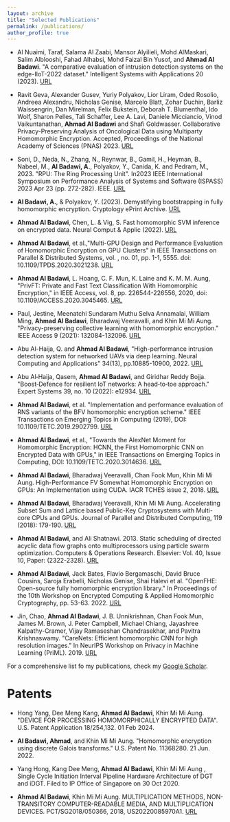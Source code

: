 ```yaml
---
layout: archive
title: "Selected Publications"
permalink: /publications/
author_profile: true
---
```


- Al Nuaimi, Taraf, Salama Al Zaabi, Mansor Alyilieli, Mohd AlMaskari, Salim Alblooshi, Fahad Alhabsi, Mohd Faizal Bin Yusof, and **Ahmad Al Badawi**. "A comparative evaluation of intrusion detection systems on the edge-IIoT-2022 dataset." Intelligent Systems with Applications 20 (2023). [URL](https://www.sciencedirect.com/science/article/pii/S2667305323001230)

- Ravit Geva, Alexander Gusev, Yuriy Polyakov, Lior Liram, Oded Rosolio, Andreea Alexandru, Nicholas Genise, Marcelo Blatt, Zohar Duchin, Barliz Waissengrin, Dan Mirelman, Felix Bukstein, Deborah T. Blumenthal, Ido Wolf, Sharon Pelles, Tali Schaffer, Lee A. Lavi, Daniele Micciancio, Vinod Vaikuntanathan, **Ahmad Al Badawi** and Shafi Goldwasser. Collaborative Privacy-Preserving Analysis of Oncological Data using Multiparty Homomorphic Encryption. Accepted, Proceedings of the National Academy of Sciences (PNAS) 2023. [URL](https://www.pnas.org/doi/10.1073/pnas.2304415120)

- Soni, D., Neda, N., Zhang, N., Reynwar, B., Gamil, H., Heyman, B., Nabeel, M., **Al Badawi, A.**, Polyakov, Y., Canida, K. and Pedram, M., 2023. "RPU: The Ring Processing Unit". In2023 IEEE International Symposium on Performance Analysis of Systems and Software (ISPASS) 2023 Apr 23 (pp. 272-282). IEEE. [URL](https://www.computer.org/csdl/proceedings-article/ispass/2023/973900a272/1OddHf0wgmc)

- **Al Badawi, A.**, & Polyakov, Y. (2023). Demystifying bootstrapping in fully homomorphic encryption. Cryptology ePrint Archive. [URL](https://eprint.iacr.org/2023/149.pdf)

- **Ahmad Al Badawi**, Chen, L. & Vig, S. Fast homomorphic SVM inference on encrypted data. Neural Comput & Applic (2022). [URL](https://doi.org/10.1007/s00521-022-07202-8)

- **Ahmad Al Badawi**, et al.,"Multi-GPU Design and Performance Evaluation of Homomorphic Encryption on GPU Clusters" in IEEE Transactions on Parallel & Distributed Systems, vol. , no. 01, pp. 1-1, 5555. doi: 10.1109/TPDS.2020.3021238. [URL](https://doi.org/10.1109/TPDS.2020.3021238)

- **Ahmad Al Badawi**, L. Hoang, C. F. Mun, K. Laine and K. M. M. Aung, "PrivFT: Private and Fast Text Classification With Homomorphic Encryption," in IEEE Access, vol. 8, pp. 226544-226556, 2020, doi: 10.1109/ACCESS.2020.3045465. [URL](https://doi.org/10.1109/ACCESS.2020.3045465)

- Paul, Jestine, Meenatchi Sundaram Muthu Selva Annamalai, William Ming, **Ahmad Al Badawi**, Bharadwaj Veeravalli, and Khin Mi Mi Aung. "Privacy-preserving collective learning with homomorphic encryption." IEEE Access 9 (2021): 132084-132096. [URL](https://ieeexplore.ieee.org/abstract/document/9543673)

- Abu Al-Haija, Q. and **Ahmad Al Badawi**, "High-performance intrusion detection system for networked UAVs via deep learning. Neural Computing and Applications" 34(13), pp.10885-10900, 2022. [URL](https://link.springer.com/article/10.1007/s00521-022-07015-9)

- Abu Al‐Haija, Qasem, **Ahmad Al Badawi**, and Giridhar Reddy Bojja. "Boost‐Defence for resilient IoT networks: A head‐to‐toe approach." Expert Systems 39, no. 10 (2022): e12934. [URL](https://onlinelibrary.wiley.com/doi/abs/10.1111/exsy.12934)

- **Ahmad Al Badawi**, et al. "Implementation and performance evaluation of RNS variants of the BFV homomorphic encryption scheme." IEEE Transactions on Emerging Topics in Computing (2019), DOI: 10.1109/TETC.2019.2902799. [URL](https://doi.org/10.1109/TETC.2019.2902799)

- **Ahmad Al Badawi**, et al., "Towards the AlexNet Moment for Homomorphic Encryption: HCNN, the First Homomorphic CNN on Encrypted Data with GPUs," in IEEE Transactions on Emerging Topics in Computing, DOI: 10.1109/TETC.2020.3014636. [URL](https://doi.org/10.1109/TETC.2020.3014636) 

- **Ahmad Al Badawi**, Bharadwaj Veeravalli, Chan Fook Mun, Khin Mi Mi Aung. High-Performance FV Somewhat Homomorphic Encryption on GPUs: An Implementation using CUDA. IACR TCHES issue 2, 2018. [URL](https://tches.iacr.org/index.php/TCHES/article/view/875)

- **Ahmad Al Badawi**, Bharadwaj Veeravalli, Khin Mi Mi Aung. Accelerating Subset Sum and Lattice based Public-Key Cryptosystems with Multi-core CPUs and GPUs. Journal of Parallel and Distributed Computing, 119 (2018): 179-190. [URL](https://doi.org/10.1016/j.jpdc.2018.04.014)

- **Ahmad Al Badawi**, and Ali Shatnawi. 2013. Static scheduling of directed acyclic data flow graphs onto multiprocessors using particle swarm optimization. Computers & Operations Research. Elsevier: Vol. 40, Issue 10, Paper: (2322-2328). [URL](https://doi.org/10.1016/j.cor.2013.03.015)

- **Ahmad Al Badawi**, Jack Bates, Flavio Bergamaschi, David Bruce Cousins, Saroja Erabelli, Nicholas Genise, Shai Halevi et al. "OpenFHE: Open-source fully homomorphic encryption library." In Proceedings of the 10th Workshop on Encrypted Computing & Applied Homomorphic Cryptography, pp. 53-63. 2022. [URL](https://doi.org/10.1145/3560827.3563379)

- Jin, Chao, **Ahmad Al Badawi**, J. B. Unnikrishnan, Chan Fook Mun, James M. Brown, J. Peter Campbell, Michael Chiang, Jayashree Kalpathy-Cramer, Vijay Ramaseshan Chandrasekhar, and Pavitra Krishnaswamy. "CareNets: Efficient homomorphic CNN for high resolution images." In NeurIPS Workshop on Privacy in Machine Learning (PriML). 2019. [URL](https://priml-workshop.github.io/priml2019/papers/PriML2019_paper_28.pdf)  

For a comprehensive list fo my publications, check my [Google Scholar](https://scholar.google.com.sg/citations?user=-EhCfyEAAAAJ&hl=en).

# Patents

- Hong Yang, Dee Meng Kang, **Ahmad Al Badawi**, Khin Mi Mi Aung. "DEVICE FOR PROCESSING HOMOMORPHICALLY ENCRYPTED DATA". U.S. Patent Application 18/254,132. 01 Feb 2024.

- **Al Badawi, Ahmad**, and Khin Mi Mi Aung. "Homomorphic encryption using discrete Galois transforms." U.S. Patent No. 11368280. 21 Jun. 2022.

- Yang Hong, Kang Dee Meng, **Ahmad Al Badawi**, Khin Mi Mi Aung , Single Cycle Initiation Interval Pipeline Hardware Architecture of DGT and iDGT. Filed to IP Office of Singapore on 30 Oct 2020.

- **Ahmad Al Badawi**, Khin Mi Mi Aung. MULTIPLICATION METHODS, NON-TRANSITORY COMPUTER-READABLE MEDIA, AND MULTIPLICATION DEVICES. PCT/SG2018/050366, 2018, US20220085970A1. [URL](https://patents.google.com/patent/US20220085970A1/en)
